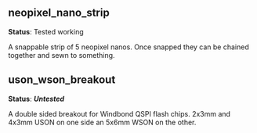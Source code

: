 neopixel_nano_strip
------------------
**Status**: Tested working

A snappable strip of 5 neopixel nanos. Once snapped they can be chained together and sewn to something.

uson_wson_breakout
-----------------
**Status**: **_Untested_**

A double sided breakout for Windbond QSPI flash chips. 2x3mm and 4x3mm USON on one side an 5x6mm WSON on the other.
